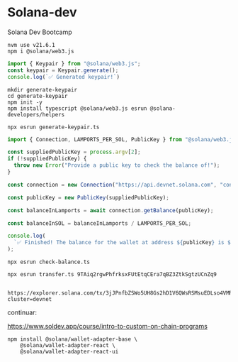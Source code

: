 # Solana-dev

Solana Dev Bootcamp

```Shell
nvm use v21.6.1
npm i @solana/web3.js
```

```Typescript
import { Keypair } from "@solana/web3.js";
const keypair = Keypair.generate();
console.log(`✅ Generated keypair!`)
```

```Shell
mkdir generate-keypair
cd generate-keypair
npm init -y
npm install typescript @solana/web3.js esrun @solana-developers/helpers

npx esrun generate-keypair.ts
```

```Typescript
import { Connection, LAMPORTS_PER_SOL, PublicKey } from "@solana/web3.js";

const suppliedPublicKey = process.argv[2];
if (!suppliedPublicKey) {
  throw new Error("Provide a public key to check the balance of!");
}

const connection = new Connection("https://api.devnet.solana.com", "confirmed");

const publicKey = new PublicKey(suppliedPublicKey);

const balanceInLamports = await connection.getBalance(publicKey);

const balanceInSOL = balanceInLamports / LAMPORTS_PER_SOL;

console.log(
  `✅ Finished! The balance for the wallet at address ${publicKey} is ${balanceInSOL}!`
);
```

```Shell
npx esrun check-balance.ts
```

```Shell
npx esrun transfer.ts 9TAiq2rgwPhfrksxFUtEtqCEra7qBZ3ZtkSgtzUCnZq9


https://explorer.solana.com/tx/3jJPnfbZSWo5UH8Gs2hD1V6QWsRSMsuEDLso4VMRqtNe5WusN24kCP7JNJfWa7otGUq3tDZMPVaaF8ETN1hPA93t?cluster=devnet
```

continuar:

https://www.soldev.app/course/intro-to-custom-on-chain-programs

```Shell
npm install @solana/wallet-adapter-base \
    @solana/wallet-adapter-react \
    @solana/wallet-adapter-react-ui
```
